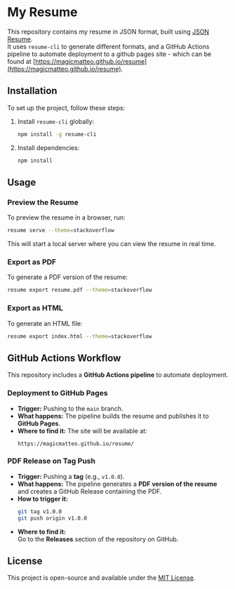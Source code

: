 # My Resume

This repository contains my resume in JSON format, built using [JSON Resume](https://jsonresume.org/).  
It uses `resume-cli` to generate different formats, and a GitHub Actions pipeline to automate deployment to a github pages site - which can be found at [https://magicmatteo.github.io/resume](https://magicmatteo.github.io/resume).

## Installation

To set up the project, follow these steps:

1. Install `resume-cli` globally:
   ```sh
   npm install -g resume-cli
   ```
2. Install dependencies:
   ```sh
   npm install
   ```

## Usage

### Preview the Resume
To preview the resume in a browser, run:
```sh
resume serve --theme=stackoverflow
```
This will start a local server where you can view the resume in real time.

### Export as PDF
To generate a PDF version of the resume:
```sh
resume export resume.pdf --theme=stackoverflow
```

### Export as HTML
To generate an HTML file:
```sh
resume export index.html --theme=stackoverflow
```

## GitHub Actions Workflow

This repository includes a **GitHub Actions pipeline** to automate deployment.

### Deployment to GitHub Pages  
- **Trigger:** Pushing to the `main` branch.  
- **What happens:** The pipeline builds the resume and publishes it to **GitHub Pages**.  
- **Where to find it:** The site will be available at:  
  ```
  https://magicmatteo.github.io/resume/
  ```

### PDF Release on Tag Push  
- **Trigger:** Pushing a **tag** (e.g., `v1.0.0`).  
- **What happens:** The pipeline generates a **PDF version of the resume** and creates a GitHub Release containing the PDF.  
- **How to trigger it:**
  ```sh
  git tag v1.0.0
  git push origin v1.0.0
  ```
- **Where to find it:**  
  Go to the **Releases** section of the repository on GitHub.

## License

This project is open-source and available under the [MIT License](LICENSE).


